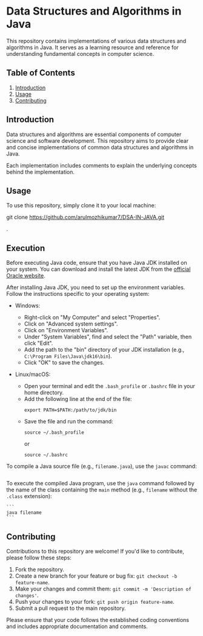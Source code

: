 # Data Structures and Algorithms in Java

This repository contains implementations of various data structures and algorithms in Java. It serves as a learning resource and reference for understanding fundamental concepts in computer science.

## Table of Contents

1. [Introduction](#introduction)
2. [Usage](#usage)
3. [Contributing](#contributing)

## Introduction

Data structures and algorithms are essential components of computer science and software development. This repository aims to provide clear and concise implementations of common data structures and algorithms in Java.

Each implementation includes comments to explain the underlying concepts behind the implementation.

## Usage

To use this repository, simply clone it to your local machine:

git clone https://github.com/arulmozhikumar7/DSA-IN-JAVA.git

.

## Execution

Before executing Java code, ensure that you have Java JDK installed on your system. You can download and install the latest JDK from the [official Oracle website](https://www.oracle.com/java/technologies/javase-jdk16-downloads.html).

After installing Java JDK, you need to set up the environment variables. Follow the instructions specific to your operating system:

- Windows:

  - Right-click on "My Computer" and select "Properties".
  - Click on "Advanced system settings".
  - Click on "Environment Variables".
  - Under "System Variables", find and select the "Path" variable, then click "Edit".
  - Add the path to the "bin" directory of your JDK installation (e.g., `C:\Program Files\Java\jdk16\bin`).
  - Click "OK" to save the changes.

- Linux/macOS:
  - Open your terminal and edit the `.bash_profile` or `.bashrc` file in your home directory.
  - Add the following line at the end of the file:
    ```
    export PATH=$PATH:/path/to/jdk/bin
    ```
  - Save the file and run the command:
    ```
    source ~/.bash_profile
    ```
    or
    ```
    source ~/.bashrc
    ```

To compile a Java source file (e.g., `filename.java`), use the `javac` command:

```javac filename.java

```

To execute the compiled Java program, use the `java` command followed by the name of the class containing the `main` method (e.g., `filename` without the `.class` extension):

    ```
    java filename
    ```

## Contributing

Contributions to this repository are welcome! If you'd like to contribute, please follow these steps:

1. Fork the repository.
2. Create a new branch for your feature or bug fix: `git checkout -b feature-name`.
3. Make your changes and commit them: `git commit -m 'Description of changes'`.
4. Push your changes to your fork: `git push origin feature-name`.
5. Submit a pull request to the main repository.

Please ensure that your code follows the established coding conventions and includes appropriate documentation and comments.
